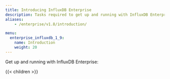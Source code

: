 ```yaml
---
title: Introducing InfluxDB Enterprise
description: Tasks required to get up and running with InfluxDB Enterprise.
aliases:
    - /enterprise/v1.8/introduction/

menu:
  enterprise_influxdb_1_9:
    name: Introduction
    weight: 20
---
```


Get up and running with InfluxDB Enterprise:

{{< children >}}

